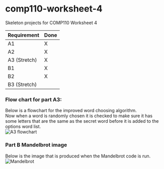 # comp110-worksheet-4
Skeleton projects for COMP110 Worksheet 4

Requirement | Done 
 --- | --- 
 A1 | X
 A2 | X
 A3 (Stretch)| X
 B1 | X
 B2 | X
 B3 (Stretch)|
 
### Flow chart for part A3:  
Below is a flowchart for the improved word choosing algorithm.  
Now when a word is randomly chosen it is checked to make sure it has some letters that are the same as the secret word before it is added to the options word list.   
![A3 flowchart](https://raw.githubusercontent.com/MaddieK19/comp110-worksheet-4/master/COMP110_WS4_A3.png)

### Part B Mandelbrot image  
Below is the image that is produced when the Mandelbrot code is run.  
![Mandelbrot](https://raw.githubusercontent.com/MaddieK19/comp110-worksheet-4/master/PartB_Mandelbrot/mandelbrot.bmp)
